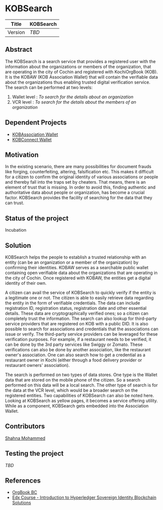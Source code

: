 # KOBSearch

| Title | KOBSearch |
|--- | ---|
| Version | *TBD* |


## Abstract   

The KOBSearch is a search service that provides a registered user with the information about the organizations or members of the organization, that are operating in the city of Cochin and registered with KochiOrgBook (KOB). It is the KOBAW (KOB Association Wallet) that will contain the verifiable data about the organizations thus enabling trusted digital verification service. The search can be performed at two levels:
1. Wallet level : *To search for the details about an organization*
2. VCR level :  *To search for the details about the members of an organization*

## Dependent Projects

* [KOBAssociation Wallet](https://github.com/hyperledgerkochi/KOBAW)
* [KOBConnect Wallet](https://github.com/hyperledgerkochi/KOBConnect)

## Motivation

In the existing scenario, there are many possibilities for document frauds like forging, counterfeiting, altering, falsification etc. This makes it difficult for a citizen to confirm the original identity of various associations or people and thereby fall into the traps set by cheaters. That means, there is an element of trust that is missing. In order to avoid this, finding authentic and authoritative data about people or organization, has become a crucial factor. KOBSearch provides the facility of searching for the data that they can trust. 

## Status of the project

Incubation

## Solution

KOBSearch helps the people to establish a trusted relationship with an entity (can be an organization or a member of the organization) by confirming their identities. KOBAW serves as a searchable public wallet containing open verifiable data about the organizations that are operating in the city of Cochin. Once registered with KOBAW, the entities get a digital identity of their own. 

A citizen can avail the service of KOBSearch to quickly verify if the entity is a legitimate one or not. The citizen is able to easily retrieve data regarding the entity in the form of verifiable credentials. The data can include registration ID, registration status, registration date and other essential details. These data are cryptographically verified ones; so a citizen can completely trust the information. The search can also lookup for third-party service providers that are registered on KOB with a public DID. It is also possible to search for associations and credentials that the associations can issue or verify. The third-party service providers can be leveraged for these verification purposes. For example, if a restaurant needs to be verified, it can be done by the 3rd party services like Swiggy or Zomato. These verifications can also be done by another association, like the restaurant owner's association. One can also search how to get a credential as a restaurant owner in Kochi (either through a food delivery provider or restaurant owners' association).

The search is performed on two types of data stores. One type is the Wallet data that are stored on the mobile phone of the citizen. So a search performed on this data will be a local search. The other type of search is for the data at the VCR level, which would be a broader search on the registered entities. Two capabilities of KOBSearch can also be noted here. Looking at KOBSearch as yellow pages, it becomes a service offering utility. While as a component, KOBSearch gets embedded into the Association Wallet.


## Contributors

[Shahna Mohammed](https://github.com/shahnamohammed)

## Testing the project

*TBD*

## References

* [OrgBook BC](https://www.orgbook.gov.bc.ca/en/home)
* [Edx Course - Introduction to Hyperledger Sovereign Identity Blockchain Solutions](https://learning.edx.org/course/course-v1:LinuxFoundationX+LFS172x+3T2019/home)